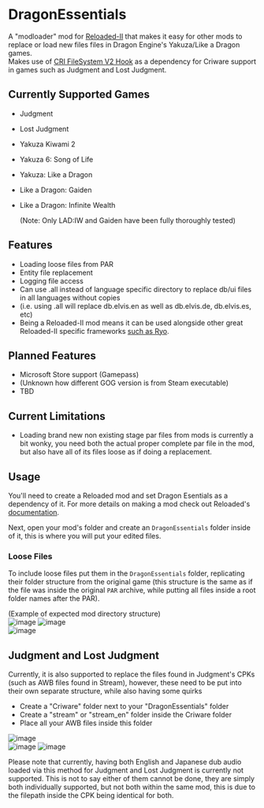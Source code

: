 # DragonEssentials
A "modloader" mod for [Reloaded-II](https://reloaded-project.github.io/Reloaded-II/) that makes it easy for other mods to replace or load new files files in Dragon Engine's Yakuza/Like a Dragon games.  
Makes use of [CRI FileSystem V2 Hook](https://github.com/Sewer56/CriFs.V2.Hook.ReloadedII/releases) as a dependency for Criware support in games such as Judgment and Lost Judgment.

## Currently Supported Games
- Judgment
- Lost Judgment
- Yakuza Kiwami 2
- Yakuza 6: Song of Life
- Yakuza: Like a Dragon
- Like a Dragon: Gaiden  
- Like a Dragon: Infinite Wealth

  (Note: Only LAD:IW and Gaiden have been fully thoroughly tested)

## Features
- Loading loose files from PAR
- Entity file replacement
- Logging file access
- Can use .all instead of language specific directory to replace db/ui files in all languages without copies
- (i.e. using .all will replace db.elvis.en as well as db.elvis.de, db.elvis.es, etc)
- Being a Reloaded-II mod means it can be used alongside other great Reloaded-II specific frameworks [such as Ryo](https://github.com/T-PoseRatkechi/Ryo).

## Planned Features
- Microsoft Store support (Gamepass)
- (Unknown how different GOG version is from Steam executable)
- TBD

## Current Limitations  
- Loading brand new non existing stage par files from mods is currently a bit wonky, you need both the actual proper complete par file in the mod, but also have all of its files loose as if doing a replacement.


## Usage
You'll need to create a Reloaded mod and set Dragon Esentials as a dependency of it. For more details on making a mod check out Reloaded's [documentation](https://reloaded-project.github.io/Reloaded-II/CreatingMods/).

Next, open your mod's folder and create an `DragonEssentials` folder inside of it, this is where you will put your edited files. 

### Loose Files
To include loose files put them in the `DragonEssentials` folder, replicating their folder structure from the original game (this structure is the same as if the file was inside the original `PAR` archive, while putting all files inside a root folder names after the PAR).

(Example of expected mod directory structure)  
![image](https://github.com/user-attachments/assets/234cc5e9-66e5-4a15-b641-205658a769c4)
![image](https://github.com/user-attachments/assets/0c64ce12-9ae1-485f-b541-7ac4b0018d8d)  
![image](https://github.com/user-attachments/assets/a99ea52c-75f0-4249-a892-10d693258597)


## Judgment and Lost Judgment  
Currently, it is also supported to replace the files found in Judgment's CPKs (such as AWB files found in Stream), however, these need to be put into their own separate structure, while also having some quirks  

- Create a "Criware" folder next to your "DragonEssentials" folder
- Create a "stream" or "stream_en" folder inside the Criware folder
- Place all your AWB files inside this folder

![image](https://github.com/user-attachments/assets/9947f94e-4b78-4077-a921-47860d217e7d)  
![image](https://github.com/user-attachments/assets/c7075de9-4c62-490b-ab0e-afdb1d3cda63)
![image](https://github.com/user-attachments/assets/664dedfd-9f35-428a-a393-96c23d3cc725)


Please note that currently, having both English and Japanese dub audio loaded via this method for Judgment and Lost Judgment is currently not supported. This is not to say either of them cannot be done, they are simply both individually supported, but not both within the same mod, this is due to the filepath inside the CPK being identical for both.
